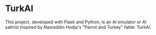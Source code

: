 # TurkAI
This project, developed with Flask and Python, is an AI emulator or AI satirist inspired by Nasreddin Hodja's "Parrot and Turkey" fable: TurkAI.
